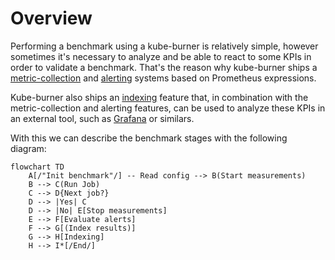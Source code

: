 # Overview

Performing a benchmark using a kube-burner is relatively simple, however sometimes it's necessary to analyze and be able to react to some KPIs in order to validate a benchmark. That's the reason why kube-burner ships a [metric-collection](metrics.md) and [alerting](alerting.md) systems based on Prometheus expressions.

Kube-burner also ships an [indexing](indexing.md) feature that, in combination with the metric-collection and alerting features, can be used to analyze these KPIs in an external tool, such as [Grafana](https://grafana.com/) or similars.

With this we can describe the benchmark stages with the following diagram:

```mermaid
flowchart TD
    A[/"Init benchmark"/] -- Read config --> B(Start measurements)
    B --> C(Run Job)
    C --> D{Next job?}
    D --> |Yes| C
    D --> |No| E[Stop measurements]
    E --> F[Evaluate alerts]
    F --> G[(Index results)]
    G --> H[Indexing]
    H --> I*[/End/]
```
